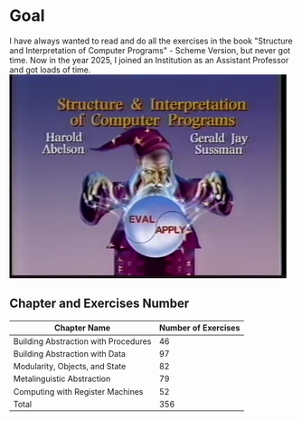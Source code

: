 # Goal
I have always wanted to read and do all the exercises in the book "Structure and Interpretation of Computer Programs" - Scheme Version, but never got time. Now in the year 2025, I joined an Institution as an Assistant Professor and got loads of time.
![The Wizard that inhibits our Computers](https://github.com/nirmAtA-dev/SICP/blob/main/sicp_img.png)
## Chapter and Exercises Number 
| Chapter Name                                                 | Number of Exercises |
|--------------------------------------------------------------|---------------------|
| Building Abstraction with Procedures                         |           46        |
| Building Abstraction with Data                               |           97        |
| Modularity, Objects, and State                               |           82        |
| Metalinguistic Abstraction                                   |           79        |
| Computing with Register Machines                             |           52        |
|                                                   Total      |          356        |

 
